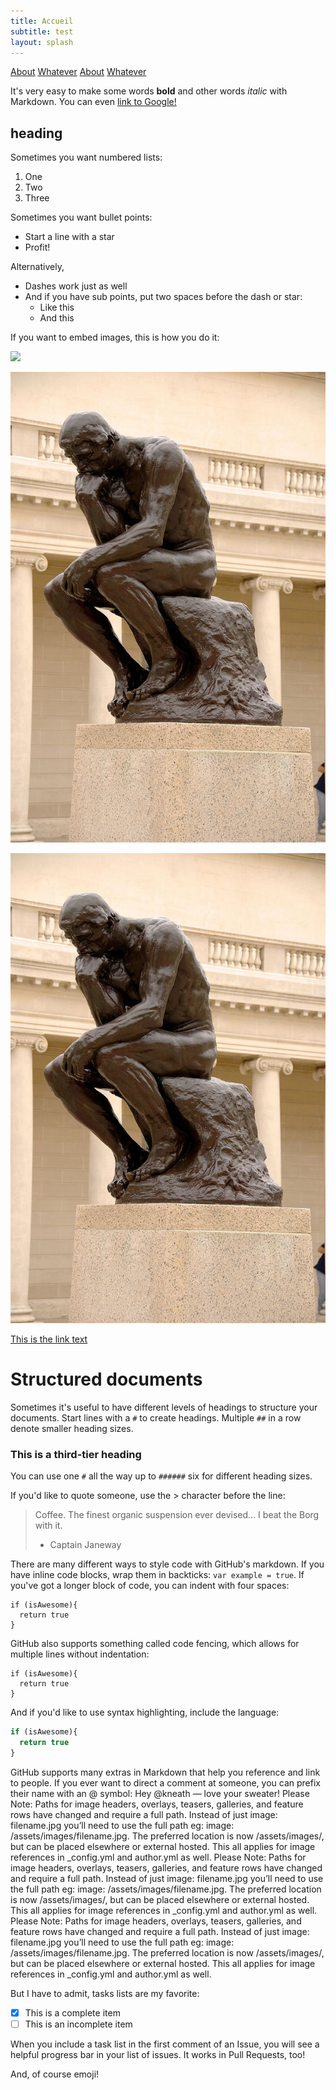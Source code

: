 ```yaml
---
title: Accueil
subtitle: test
layout: splash
---
```



[About](https://gverez.github.io/about) [Whatever](https://gverez.github.io/random) [About](https://gverez.github.io/about) [Whatever](https://gverez.github.io/random)


It's very easy to make some words **bold** and other words *italic* with Markdown. You can even [link to Google!](http://google.com)

## heading<a name="headin"></a>

Sometimes you want numbered lists:

1. One
2. Two
3. Three

Sometimes you want bullet points:

* Start a line with a star
* Profit!

Alternatively,

- Dashes work just as well
- And if you have sub points, put two spaces before the dash or star:
  - Like this
  - And this
  
  

If you want to embed images, this is how you do it:

[<img src="https://cdn.iconscout.com/icon/free/png-256/small-diamond-geometric-blue-38006.png">](http://google.com/)

[<img src="Images/image_test.jpg">](http://google.com/)


![](Images/image_test.jpg)


[This is the link text](#headin)







# Structured documents

Sometimes it's useful to have different levels of headings to structure your documents. Start lines with a `#` to create headings. Multiple `##` in a row denote smaller heading sizes.

### This is a third-tier heading

You can use one `#` all the way up to `######` six for different heading sizes.

If you'd like to quote someone, use the > character before the line:

> Coffee. The finest organic suspension ever devised... I beat the Borg with it.
> - Captain Janeway





There are many different ways to style code with GitHub's markdown. If you have inline code blocks, wrap them in backticks: `var example = true`.  If you've got a longer block of code, you can indent with four spaces:

    if (isAwesome){
      return true
    }

GitHub also supports something called code fencing, which allows for multiple lines without indentation:

```
if (isAwesome){
  return true
}
```

And if you'd like to use syntax highlighting, include the language:

```javascript
if (isAwesome){
  return true
}
```




GitHub supports many extras in Markdown that help you reference and link to people. If you ever want to direct a comment at someone, you can prefix their name with an @ symbol: Hey @kneath — love your sweater! Please Note: Paths for image headers, overlays, teasers, galleries, and feature rows have changed and require a full path. Instead of just image: filename.jpg you’ll need to use the full path eg: image: /assets/images/filename.jpg. The preferred location is now /assets/images/, but can be placed elsewhere or external hosted. This all applies for image references in _config.yml and author.yml as well. Please Note: Paths for image headers, overlays, teasers, galleries, and feature rows have changed and require a full path. Instead of just image: filename.jpg you’ll need to use the full path eg: image: /assets/images/filename.jpg. The preferred location is now /assets/images/, but can be placed elsewhere or external hosted. This all applies for image references in _config.yml and author.yml as well. Please Note: Paths for image headers, overlays, teasers, galleries, and feature rows have changed and require a full path. Instead of just image: filename.jpg you’ll need to use the full path eg: image: /assets/images/filename.jpg. The preferred location is now /assets/images/, but can be placed elsewhere or external hosted. This all applies for image references in _config.yml and author.yml as well.

But I have to admit, tasks lists are my favorite:

- [x] This is a complete item
- [ ] This is an incomplete item

When you include a task list in the first comment of an Issue, you will see a helpful progress bar in your list of issues. It works in Pull Requests, too!

And, of course emoji!



